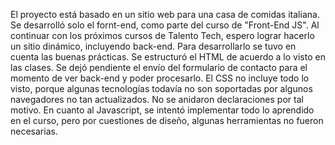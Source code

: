 El proyecto está basado en un sitio web para una casa de comidas italiana. Se desarrolló solo el fornt-end, como parte del curso de "Front-End JS". Al continuar con los próximos cursos de Talento Tech, espero lograr hacerlo un sitio dinámico, incluyendo back-end.
Para desarrollarlo se tuvo en cuenta las buenas prácticas. Se estructuró el HTML de acuerdo a lo visto en las clases.
Se dejó pendiente el envío del formulario de contacto para el momento de ver back-end y poder procesarlo.
El CSS no incluye todo lo visto, porque algunas tecnologías todavía no son soportadas por algunos navegadores no tan actualizados. No se anidaron declaraciones por tal motivo.
En cuanto al Javascript, se intentó implementar todo lo aprendido en el curso, pero por cuestiones de diseño, algunas herramientas no fueron necesarias.